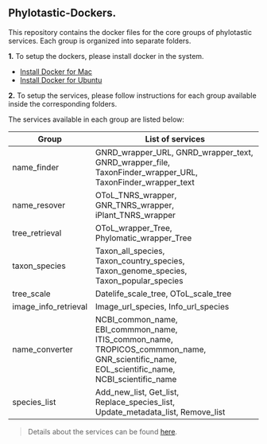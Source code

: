 ## Phylotastic-Dockers. 

This repository contains the docker files for the core groups of phylotastic services. Each group is organized into separate folders. 
  

**1.** To setup the dockers, please install docker in the system.
 - [Install Docker for Mac](https://docs.docker.com/v17.12/docker-for-mac/install/)
 - [Install Docker for Ubuntu](https://docs.docker.com/v17.12/install/linux/docker-ce/ubuntu/)

**2.** To setup the services, please follow instructions for each group available inside the corresponding folders.

The services available in each group are listed below:

| Group      | List of services |
| ----------- | ----------- |
| name_finder | GNRD_wrapper_URL, GNRD_wrapper_text, GNRD_wrapper_file, TaxonFinder_wrapper_URL, TaxonFinder_wrapper_text |
| name_resover| OToL_TNRS_wrapper, GNR_TNRS_wrapper, iPlant_TNRS_wrapper|
| tree_retrieval| OToL_wrapper_Tree, Phylomatic_wrapper_Tree|
| taxon_species| Taxon_all_species, Taxon_country_species, Taxon_genome_species, Taxon_popular_species|
| tree_scale| Datelife_scale_tree, OToL_scale_tree|
| image_info_retrieval| Image_url_species, Info_url_species|
| name_converter| NCBI_common_name, EBI_commmon_name, ITIS_common_name, TROPICOS_commmon_name, GNR_scientific_name, EOL_scientific_name, NCBI_scientific_name|
| species_list| Add_new_list, Get_list, Replace_species_list, Update_metadata_list, Remove_list|


> Details about the services can be found [here](https://github.com/phylotastic/phylo_services_docs/tree/master/ServiceDescription#servicesdocumentation).


 
